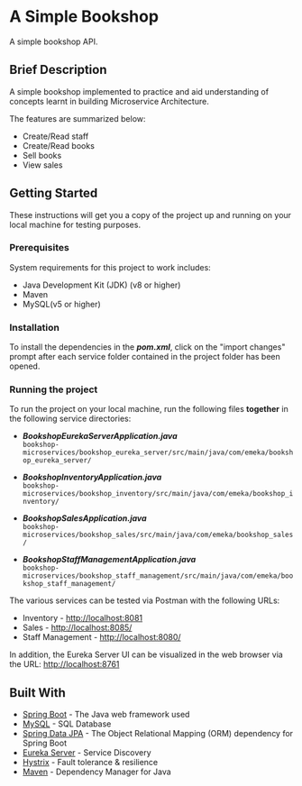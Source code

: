 # A Simple Bookshop
A simple bookshop API. 

## Brief Description
A simple bookshop implemented to practice and aid understanding of concepts learnt in building Microservice Architecture.

The features are summarized below:
* Create/Read staff
* Create/Read books 
* Sell books
* View sales

## Getting Started
These instructions will get you a copy of the project up and running on your local machine for testing purposes.

### Prerequisites
System requirements for this project to work includes:
* Java Development Kit (JDK) (v8 or higher)
* Maven 
* MySQL(v5 or higher)

### Installation
To install the dependencies in the ***pom.xml***, click on the "import changes" prompt after each service folder contained in the project folder has been opened.

### Running the project
To run the project on your local machine, run the following files **together** in the following service directories:  
* ***BookshopEurekaServerApplication.java***  
`bookshop-microservices/bookshop_eureka_server/src/main/java/com/emeka/bookshop_eureka_server/`

* ***BookshopInventoryApplication.java***  
`bookshop-microservices/bookshop_inventory/src/main/java/com/emeka/bookshop_inventory/`

* ***BookshopSalesApplication.java***  
`bookshop-microservices/bookshop_sales/src/main/java/com/emeka/bookshop_sales/`

* ***BookshopStaffManagementApplication.java***  
`bookshop-microservices/bookshop_staff_management/src/main/java/com/emeka/bookshop_staff_management/`

The various services can be tested via Postman with the following URLs: 
* Inventory - [http://localhost:8081]()  
* Sales - [http://localhost:8085/]()
* Staff Management - [http://localhost:8080/]()

In addition, the Eureka Server UI can be visualized in the web browser via the URL: [http://localhost:8761]()


## Built With
* [Spring Boot](https://spring.io/projects/spring-boot) - The Java web framework used
* [MySQL](https://www.mysql.com/) - SQL Database
* [Spring Data JPA](https://spring.io/projects/spring-data-jpa) - The Object Relational Mapping (ORM) dependency for Spring Boot
* [Eureka Server](https://cloud.spring.io/spring-cloud-netflix/multi/multi_spring-cloud-eureka-server.html) - Service Discovery
* [Hystrix](https://spring.io/guides/gs/circuit-breaker/) - Fault tolerance & resilience
* [Maven](https://www.npmjs.com/) - Dependency Manager for Java

